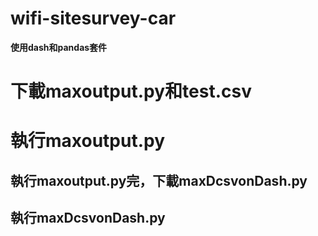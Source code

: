 # wifi-sitesurvey-car #

**使用dash和pandas套件**

# 下載maxoutput.py和test.csv <h1> 執行maxoutput.py
  
## 執行maxoutput.py完，下載maxDcsvonDash.py <h2> 執行maxDcsvonDash.py
